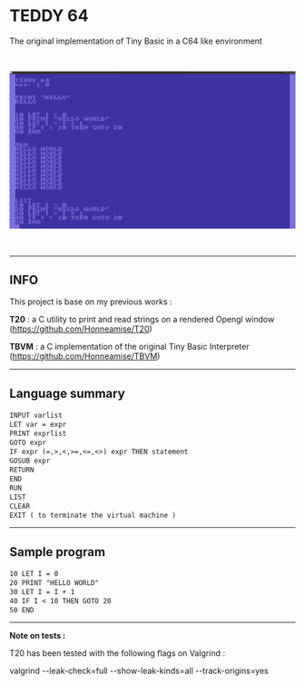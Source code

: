 # TEDDY 64

The original implementation of Tiny Basic in a C64 like environment 

<br>

![image](image.png)

<br>

---
## INFO

This project is base on my previous works :

**T20** : a C utility to print and read strings on a rendered Opengl window (https://github.com/Honneamise/T20)

**TBVM** : a C implementation of the original Tiny Basic Interpreter (https://github.com/Honneamise/TBVM)

---
## Language summary

```
INPUT varlist  
LET var = expr  
PRINT exprlist  
GOTO expr 
IF expr (=,>,<,>=,<=,<>) expr THEN statement  
GOSUB expr  
RETURN  
END  
RUN  
LIST  
CLEAR
EXIT ( to terminate the virtual machine )
```
---
## Sample program

```
10 LET I = 0
20 PRINT "HELLO WORLD"
30 LET I = I + 1
40 IF I < 10 THEN GOTO 20
50 END
```

---
**Note on tests :**

T20 has been tested with the following flags on Valgrind :

valgrind --leak-check=full --show-leak-kinds=all --track-origins=yes



